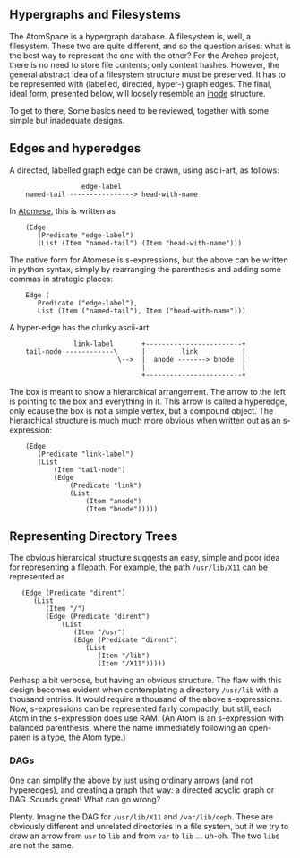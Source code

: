 
Hypergraphs and Filesystems
---------------------------
The AtomSpace is a hypergraph database. A filesystem is, well, a
filesystem. These two are quite different, and so the question arises:
what is the best way to represent the one with the other? For the
Archeo project, there is no need to store file contents; only content
hashes. However, the general abstract idea of a filesystem structure
must be preserved. It has to be represented with (labelled, directed,
hyper-) graph edges. The final, ideal form, presented below, will
loosely resemble an [inode](https://en.wikipedia.org/wiki/inode)
structure.

To get to there, Some basics need to be reviewed, together with some
simple but inadequate designs.

Edges and hyperedges
--------------------
A directed, labelled graph edge can be drawn, using ascii-art, as
follows:
```
                  edge-label
    named-tail ----------------> head-with-name
```
In [Atomese](https://wiki.opencog.org/w/Atomese), this is written as
```
    (Edge
       (Predicate "edge-label")
       (List (Item "named-tail") (Item "head-with-name")))
```
The native form for Atomese is s-expressions, but the above can be
written in python syntax, simply by rearranging the parenthesis and
adding some commas in strategic places:
```
    Edge (
       Predicate ("edge-label"),
       List (Item ("named-tail"), Item ("head-with-name")))
```
A hyper-edge has the clunky ascii-art:
```
                link-label       +------------------------+
    tail-node ------------\      |         link           |
                           \-->  |  anode -------> bnode  |
                                 |                        |
                                 +------------------------+
```
The box is meant to show a hierarchical arrangement. The arrow to the
left is pointing to the box and everything in it. This arrow is called
a hyperedge, only ecause the box is not a simple vertex, but a compound
object.  The hierarchical structure is much much more obvious when
written out as an s-expression:
```
    (Edge
       (Predicate "link-label")
       (List
           (Item "tail-node")
           (Edge
               (Predicate "link")
               (List
                   (Item "anode")
                   (Item "bnode")))))
```

Representing Directory Trees
----------------------------
The obvious hierarcical structure suggests an easy, simple and poor
idea for representing a filepath. For example, the path `/usr/lib/X11`
can be represented as
```
   (Edge (Predicate "dirent")
      (List
         (Item "/")
         (Edge (Predicate "dirent")
             (List
                (Item "/usr")
                (Edge (Predicate "dirent")
                   (List
                      (Item "/lib")
                      (Item "/X11")))))
```
Perhasp a bit verbose, but having an obvious structure. The flaw with
this design becomes evident when contemplating a directory `/usr/lib`
with a thousand entries. It would require a thousand of the above
s-expressions. Now, s-expressions can be represented fairly compactly,
but still, each Atom in the s-expression does use RAM. (An Atom is an
s-expression with balanced parenthesis, where the name immediately
following an open-paren is a type, the Atom type.)

### DAGs
One can simplify the above by just using ordinary arrows (and not
hyperedges), and creating a graph that way: a directed acyclic graph
or DAG. Sounds great! What can go wrong?

Plenty. Imagine the DAG for `/usr/lib/X11` and `/var/lib/ceph`. These
are obviously different and unrelated directories in a file system,
but if we try to draw an arrow from `usr` to `lib` and from `var` to
`lib` ... uh-oh. The two `lib`s are not the same. 
